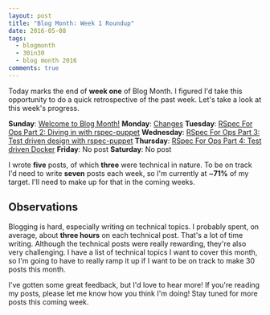 ```yaml
---
layout: post
title: "Blog Month: Week 1 Roundup"
date: 2016-05-08
tags:
  - blogmonth
  - 30in30
  - blog month 2016
comments: true
---
```


Today marks the end of **week one** of Blog Month. I figured I'd take this opportunity to do a quick retrospective of the past week. Let's take a look at this week's progress.

**Sunday**: [Welcome to Blog Month!](http://blog.danzil.io/2016/05/01/welcome-to-blog-month.html)
**Monday**: [Changes](http://blog.danzil.io/2016/05/02/changes.html)
**Tuesday**: [RSpec For Ops Part 2: Diving in with rspec-puppet](http://blog.danzil.io/2016/05/03/rspec-for-ops-rspec-puppet.html)
**Wednesday**: [RSpec For Ops Part 3: Test driven design with rspec-puppet](http://blog.danzil.io/2016/05/04/rspec-for-ops-test-driven-design.html)
**Thursday**: [RSpec For Ops Part 4: Test driven Docker](http://blog.danzil.io/2016/05/05/rspec-for-ops-test-driven-docker.html)
**Friday**: No post
**Saturday**: No post

I wrote **five** posts, of which **three** were technical in nature. To be on track I'd need to write **seven** posts each week, so I'm currently at ~**71%** of my target. I'll need to make up for that in the coming weeks.

## Observations
Blogging is hard, especially writing on technical topics. I probably spent, on average, about **three hours** on each technical post. That's a lot of time writing. Although the technical posts were really rewarding, they're also very challenging. I have a list of technical topics I want to cover this month, so I'm going to have to really ramp it up if I want to be on track to make 30 posts this month.

I've gotten some great feedback, but I'd love to hear more! If you're reading my posts, please let me know how you think I'm doing! Stay tuned for more posts this coming week.
